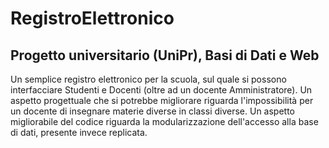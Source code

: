 # RegistroElettronico
## Progetto universitario (UniPr), Basi di Dati e Web
Un semplice registro elettronico per la scuola, sul quale si possono interfacciare Studenti e Docenti (oltre ad un docente Amministratore).
Un aspetto progettuale che si potrebbe migliorare riguarda l'impossibilità per un docente di insegnare materie diverse in classi diverse.
Un aspetto migliorabile del codice riguarda la modularizzazione dell'accesso alla base di dati, presente invece replicata.

